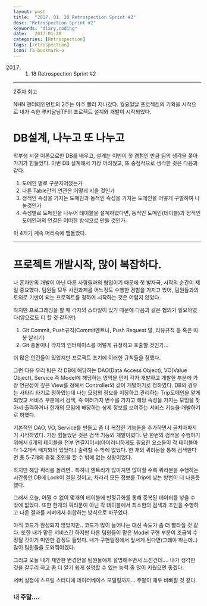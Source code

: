 ```yaml
---
layout: post
title:  "2017. 01. 20 Retrospection Sprint #2"
desc: "Retrospection Sprint #2"
keywords: "diary,coding"
date:   2017-01-20
categories: [Retrospection]
tags: [retrospection]
icon: fa-bookmark-o
---
```


2017. 01. 18 Retrospection Sprint #2

---

2주차 회고

NHN 엔터테인먼트의 2주는 아주 빨리 지나갔다.
월요일날 프로젝트의 기획을 시작으로 내가 속한 루키달님TF의 프로젝트 설계와 개발이 시작되었다.

# DB설계, 나누고 또 나누고

학부생 시절 이론으로만 DB를 배우고, 설계는 이번이 첫 경험인 만큼 팀의 생각을 쫒아가기가 힘들었다.
이번 DB 설계에서 가장 어려웠고, 또 중점적으로 생각한 것은 다음과 같다.

1. 도메인 별로 구분지어졌는가
2. 다른 Table간의 연관은 어떻게 지을 것인가
3. 정적인 속성을 가지는 도메인과 동적인 속성을 가지는 도메인을 어떻게 구별하여 나눌것인가
4. 속성별로 도메인을 나누어 테이블을 설계하였다면, 동적인 도메인(테이블)과 정적인 도메인과의 연결은 어떠한 방식으로 만들 것인가.

이 4개가 계속 머리속에 맴돌았다.

---

# 프로젝트 개발시작, 많이 복잡하다.
나 혼자만의 개발이 아닌 다른 사람들과의 협업이기 때문에 첫 발자국, 시작의 순간이 제일 중요했다.
팀원들 모두 사전과제를 어느정도 수행한 경험을 가지고 있어, 팀원들과의 토의로 기반이 되는 프로젝트를 정하여 시작하는 것은 어렵지 않았다.

하지만 프로그래밍을 할 때 각자의 스타일이 있기 때문에 다음과 같은 협의가 필요하였다(앞으로도 더 할 것 같지만)
1. Git Commit, Push규칙(Commit멘트나, Push Request 말, 리뷰규칙 등 혹은 따봉 날리기)
2. Git 충돌이나 각자의 인터페이스를 어떻게 규정하고 호출할 것인가...

더 많은 안건들이 있었지만 프로젝트 초기에 이러한 규칙들을 정했다.

그런 다음 우리 팀은 각 DB에 해당하는 DAO(Data Access Object), VO(Value Object), Service 즉 Model에 해당하는 영역을 먼저 각자 개발하고 개발한 부분에 가장 연관성이 깊은 View를 정해서 Controller와 같이 개발하기로 정하였다.
DB의 경우는 사타리 타기로 정하였는데 나는 모임의 정보를 저장하고 관리하는 Trip도메인을 맡게 되었고 서비스 부분에서 검색, 즉 여러가지 변수를 가지고 해당 속성을 가지는 모임을 찾아서 출력하거나 한개의 모임에 해당하는 상세 정보를 보여주는 서비스 기능을 개발하기로 하였다.

기본적인 DAO, VO, Service를 만들고 좀 더 복잡한 기능들을 추가하면서 골치아파지기 시작하였다.
가장 힘들었던 것은 검색 기능의 개발이였다. 단 한번의 검색을 수행하기 위해서 6개의 테이블을 전부 연결지어서(아이러니하게도 필요한 요소들이 각 테이블마다 1-2개씩 배치되어 있었다.) 출력할 수 밖에 없었다.
한 개의 쿼리문을 통해 검색한다면 총 5-7개의 중첩 조인을 할 수 밖에 없는 상황이었다.

하지만 해당 쿼리를 돌리면.. 특히나 엔트리가 많아지면 많아질 수록 쿼리문을 수행하는 시간동안 DB에 Lock이 걸릴 것이고, 차라리 모든 정보를 Trip에 넣는 방법이 더 나을듯 했다.

그래서 오늘, 어쩔 수 없이 몇개의 테이블에 반정규화를 통해 중복된 데이터를 넣을 수 밖에 없었다. 또한 한개의 쿼리문이 아닌 각 테이블에서 최소한의 검색과 조인을 수행하고 나온 결과를 서버에서 취합하는 방식으로 바꾸었다.

아직 코드가 완성되지 않았지만.. 코드가 많이 늘어나는 대신 속도가 좀 더 빨라질 것 같다. 또한 내가 맡은 서비스긴 하지만 다른 팀원들이 맡은 Model 구현 부분이 조금씩 수정될 것이기 미안한 감정도 들었다. 내가 구현일정에서 앞서게 된다면(그래야 하는데..) 많이 팀원들을 도와줘야겠다.

그리고 오늘 내가 제안한 변경안을 팀원들에게 설명해주면서 느낀건데.... 내가 생각한 것을 갈무리 하고 좀 더 알기 쉽게 설명할 수 있는 능력 좀 많이 키웠으면 좋겠다.

서버 설정에 스프링 스터디에 데이터베이스 모델링까지... 주말이 매우 바빠질 것 같다.

### 내 주말....